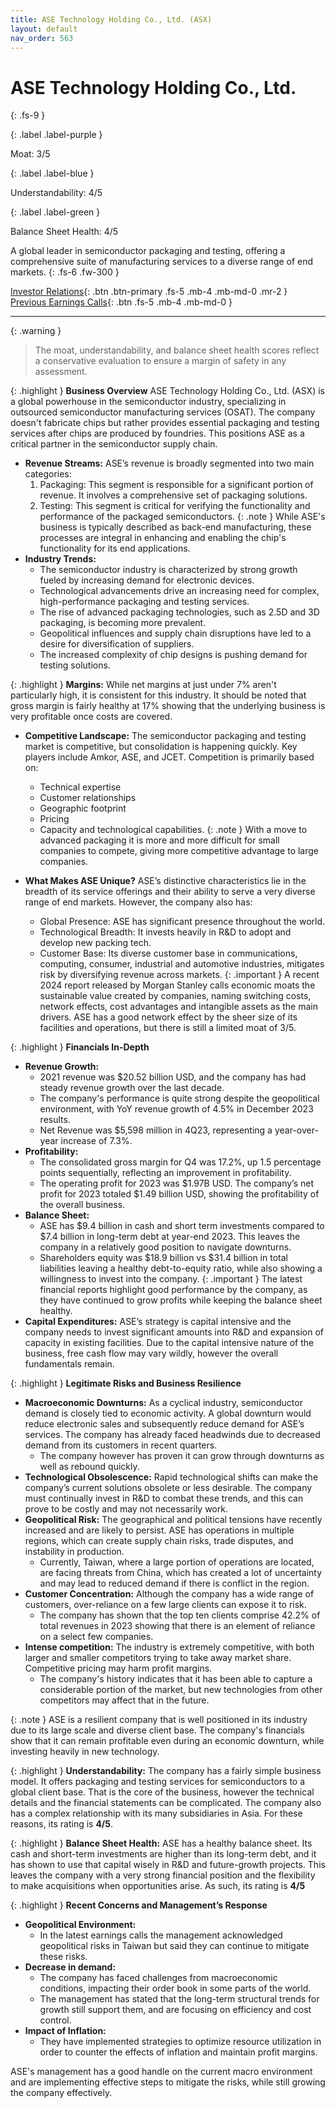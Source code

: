 ```yaml
---
title: ASE Technology Holding Co., Ltd. (ASX)
layout: default
nav_order: 563
---
```


# ASE Technology Holding Co., Ltd.
{: .fs-9 }

{: .label .label-purple }

Moat: 3/5

{: .label .label-blue }

Understandability: 4/5

{: .label .label-green }

Balance Sheet Health: 4/5

A global leader in semiconductor packaging and testing, offering a comprehensive suite of manufacturing services to a diverse range of end markets.
{: .fs-6 .fw-300 }

[Investor Relations](https://www.google.com/search?q=ASX+investor+relations){: .btn .btn-primary .fs-5 .mb-4 .mb-md-0 .mr-2 }
[Previous Earnings Calls](https://discountingcashflows.com/company/ASX/transcripts/){: .btn .fs-5 .mb-4 .mb-md-0 }

---

{: .warning }
>The moat, understandability, and balance sheet health scores reflect a conservative evaluation to ensure a margin of safety in any assessment.



{: .highlight }
**Business Overview**
ASE Technology Holding Co., Ltd. (ASX) is a global powerhouse in the semiconductor industry, specializing in outsourced semiconductor manufacturing services (OSAT). The company doesn't fabricate chips but rather provides essential packaging and testing services after chips are produced by foundries. This positions ASE as a critical partner in the semiconductor supply chain. 

*   **Revenue Streams:**  ASE’s revenue is broadly segmented into two main categories:
     1.  Packaging: This segment is responsible for a significant portion of revenue. It involves a comprehensive set of packaging solutions.
     2.  Testing: This segment is critical for verifying the functionality and performance of the packaged semiconductors.
{: .note }
While ASE's business is typically described as back-end manufacturing, these processes are integral in enhancing and enabling the chip's functionality for its end applications.
*   **Industry Trends:**
    *  The semiconductor industry is characterized by strong growth fueled by increasing demand for electronic devices.
    *  Technological advancements drive an increasing need for complex, high-performance packaging and testing services.
    *  The rise of advanced packaging technologies, such as 2.5D and 3D packaging, is becoming more prevalent. 
    *  Geopolitical influences and supply chain disruptions have led to a desire for diversification of suppliers. 
    * The increased complexity of chip designs is pushing demand for testing solutions. 

{: .highlight }
**Margins:** While net margins at just under 7% aren't particularly high, it is consistent for this industry. It should be noted that gross margin is fairly healthy at 17% showing that the underlying business is very profitable once costs are covered.

*   **Competitive Landscape:** The semiconductor packaging and testing market is competitive, but consolidation is happening quickly. Key players include Amkor, ASE, and JCET. Competition is primarily based on:
    *   Technical expertise
    *   Customer relationships
    *   Geographic footprint
    *   Pricing
    *  Capacity and technological capabilities.
{: .note }
With a move to advanced packaging it is more and more difficult for small companies to compete, giving more competitive advantage to large companies.

*   **What Makes ASE Unique?** ASE’s distinctive characteristics lie in the breadth of its service offerings and their ability to serve a very diverse range of end markets. However, the company also has:
     *   Global Presence: ASE has significant presence throughout the world. 
     *   Technological Breadth: It invests heavily in R&D to adopt and develop new packing tech. 
     *   Customer Base: Its diverse customer base in communications, computing, consumer, industrial and automotive industries, mitigates risk by diversifying revenue across markets.
{: .important }
A recent 2024 report released by Morgan Stanley calls economic moats the sustainable value created by companies, naming switching costs, network effects, cost advantages and intangible assets as the main drivers. ASE has a good network effect by the sheer size of its facilities and operations, but there is still a limited moat of 3/5.

{: .highlight }
**Financials In-Depth**

*  **Revenue Growth:**
    *   2021 revenue was $20.52 billion USD, and the company has had steady revenue growth over the last decade.
    *   The company's performance is quite strong despite the geopolitical environment, with YoY revenue growth of 4.5% in December 2023 results. 
    *   Net Revenue was $5,598 million in 4Q23, representing a year-over-year increase of 7.3%. 
*  **Profitability:**
    *  The consolidated gross margin for Q4 was 17.2%, up 1.5 percentage points sequentially, reflecting an improvement in profitability. 
    *  The operating profit for 2023 was $1.97B USD. The company’s net profit for 2023 totaled $1.49 billion USD, showing the profitability of the overall business.
*  **Balance Sheet:**
   *  ASE has $9.4 billion in cash and short term investments compared to $7.4 billion in long-term debt at year-end 2023. This leaves the company in a relatively good position to navigate downturns.
    *   Shareholders equity was $18.9 billion vs $31.4 billion in total liabilities leaving a healthy debt-to-equity ratio, while also showing a willingness to invest into the company. 
{: .important }
The latest financial reports highlight good performance by the company, as they have continued to grow profits while keeping the balance sheet healthy.
*   **Capital Expenditures:** ASE’s strategy is capital intensive and the company needs to invest significant amounts into R&D and expansion of capacity in existing facilities. Due to the capital intensive nature of the business, free cash flow may vary wildly, however the overall fundamentals remain.

{: .highlight }
**Legitimate Risks and Business Resilience**
*   **Macroeconomic Downturns:** As a cyclical industry, semiconductor demand is closely tied to economic activity. A global downturn would reduce electronic sales and subsequently reduce demand for ASE’s services. The company has already faced headwinds due to decreased demand from its customers in recent quarters.
    *  The company however has proven it can grow through downturns as well as rebound quickly.   
*   **Technological Obsolescence:** Rapid technological shifts can make the company’s current solutions obsolete or less desirable. The company must continually invest in R&D to combat these trends, and this can prove to be costly and may not necessarily work.
*   **Geopolitical Risk:** The geographical and political tensions have recently increased and are likely to persist. ASE has operations in multiple regions, which can create supply chain risks, trade disputes, and instability in production.
     *  Currently, Taiwan, where a large portion of operations are located, are facing threats from China, which has created a lot of uncertainty and may lead to reduced demand if there is conflict in the region.
*   **Customer Concentration:** Although the company has a wide range of customers, over-reliance on a few large clients can expose it to risk.
    * The company has shown that the top ten clients comprise 42.2% of total revenues in 2023 showing that there is an element of reliance on a select few companies. 
*   **Intense competition:**  The industry is extremely competitive, with both larger and smaller competitors trying to take away market share. Competitive pricing may harm profit margins. 
    *  The company's history indicates that it has been able to capture a considerable portion of the market, but new technologies from other competitors may affect that in the future. 

{: .note }
ASE is a resilient company that is well positioned in its industry due to its large scale and diverse client base. The company's financials show that it can remain profitable even during an economic downturn, while investing heavily in new technology.

{: .highlight }
**Understandability:**
The company has a fairly simple business model. It offers packaging and testing services for semiconductors to a global client base. That is the core of the business, however the technical details and the financial statements can be complicated. The company also has a complex relationship with its many subsidiaries in Asia. For these reasons, its rating is **4/5**. 

{: .highlight }
**Balance Sheet Health:**
ASE has a healthy balance sheet. Its cash and short-term investments are higher than its long-term debt, and it has shown to use that capital wisely in R&D and future-growth projects. This leaves the company with a very strong financial position and the flexibility to make acquisitions when opportunities arise. As such, its rating is **4/5** 

{: .highlight }
**Recent Concerns and Management’s Response**

*   **Geopolitical Environment:**
    * In the latest earnings calls the management acknowledged geopolitical risks in Taiwan but said they can continue to mitigate these risks.
*   **Decrease in demand:** 
     *  The company has faced challenges from macroeconomic conditions, impacting their order book in some parts of the world.
    * The management has stated that the long-term structural trends for growth still support them, and are focusing on efficiency and cost control.
* **Impact of Inflation:**
    * They have implemented strategies to optimize resource utilization in order to counter the effects of inflation and maintain profit margins.

ASE's management has a good handle on the current macro environment and are implementing effective steps to mitigate the risks, while still growing the company effectively.
